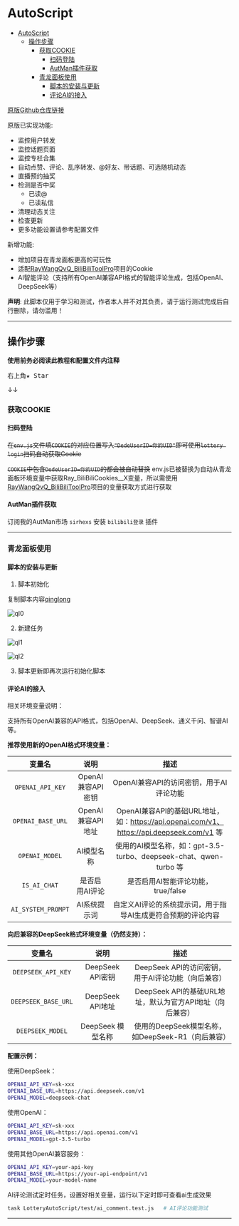 # AutoScript

- [AutoScript](#autoscript)
  - [操作步骤](#操作步骤)
    - [获取COOKIE](#获取cookie)
      - [扫码登陆](#扫码登陆)
      - [AutMan插件获取](#autman插件获取)
    - [青龙面板使用](#青龙面板使用)
      - [脚本的安装与更新](#脚本的安装与更新)
      - [评论AI的接入](#评论ai的接入)

[原版Github仓库链接](https://github.com/shanmiteko/LotteryAutoScript)


原版已实现功能:

- 监控用户转发
- 监控话题页面
- 监控专栏合集
- 自动点赞、评论、乱序转发、@好友、带话题、可选随机动态
- 直播预约抽奖
- 检测是否中奖
  - 已读@
  - 已读私信
- 清理动态关注
- 检查更新
- 更多功能设置请参考配置文件

新增功能:

- 增加项目在青龙面板更高的可玩性
- 适配[RayWangQvQ_BiliBiliToolPro](https://github.com/RayWangQvQ/BiliBiliToolPro)项目的Cookie 
- AI智能评论（支持所有OpenAI兼容API格式的智能评论生成，包括OpenAI、DeepSeek等）

**声明**: 此脚本仅用于学习和测试，作者本人并不对其负责，请于运行测试完成后自行删除，请勿滥用！

---------------------------------

## 操作步骤

**使用前务必阅读此教程和配置文件内注释**

右上角<kbd>★ Star</kbd>

↓↓

### 获取COOKIE

#### 扫码登陆

~~在`env.js`文件填`COOKIE`的对应位置写入`"DedeUserID=你的UID"`即可使用`lottery login`扫码自动获取Cookie~~

~~`COOKIE`中包含`DedeUserID=你的UID`的都会被自动替换~~
env.js已被替换为自动从青龙面板环境变量中获取Ray_BiliBiliCookies__X变量，所以需使用[RayWangQvQ_BiliBiliToolPro](https://github.com/RayWangQvQ/BiliBiliToolPro)项目的变量获取方式进行获取

#### AutMan插件获取
订阅我的AutMan市场 `sirhexs` 安装 `bilibili登录` 插件

----------------------------------------

### 青龙面板使用

#### 脚本的安装与更新
1. 脚本初始化

复制脚本内容[qinglong](script/qinglong/init.sh)

![ql0](doc/pic/ql0.gif)

2. 新建任务

![ql1](doc/pic/ql1.png)

![ql2](doc/pic/ql2.png)

3. 脚本更新即再次运行初始化脚本

#### 评论AI的接入
相关环境变量说明：

支持所有OpenAI兼容的API格式，包括OpenAI、DeepSeek、通义千问、智谱AI等。

**推荐使用新的OpenAI格式环境变量：**

|        变量名        |           说明           |                                                                                描述                                                                                 |
| :----------------: | :----------------------: | :----------------------------------------------------------------------------------------------------------------------------------------------------------------: |
| `OPENAI_API_KEY`   |     OpenAI兼容API密钥    | OpenAI兼容API的访问密钥，用于AI评论功能                                                                                                                              |
| `OPENAI_BASE_URL`  |     OpenAI兼容API地址    | OpenAI兼容API的基础URL地址，如：https://api.openai.com/v1、https://api.deepseek.com/v1 等                                                                         |
| `OPENAI_MODEL`     |    AI模型名称           | 使用的AI模型名称，如：gpt-3.5-turbo、deepseek-chat、qwen-turbo 等                                                                                                  |
| `IS_AI_CHAT`       |     是否启用AI评论        | 是否启用AI智能评论功能，true/false                                                                                                                                  |
| `AI_SYSTEM_PROMPT` |      AI系统提示词        | 自定义AI评论的系统提示词，用于指导AI生成更符合预期的评论内容                                                                                                          |

**向后兼容的DeepSeek格式环境变量（仍然支持）：**

|        变量名        |           说明           |                                                                                描述                                                                                 |
| :----------------: | :----------------------: | :----------------------------------------------------------------------------------------------------------------------------------------------------------------: |
| `DEEPSEEK_API_KEY` |     DeepSeek API密钥     | DeepSeek API的访问密钥，用于AI评论功能（向后兼容）                                                                                                                    |
| `DEEPSEEK_BASE_URL`|     DeepSeek API地址    | DeepSeek API的基础URL地址，默认为官方API地址（向后兼容）                                                                                                             |
| `DEEPSEEK_MODEL`   |    DeepSeek 模型名称     | 使用的DeepSeek模型名称，如DeepSeek-R1（向后兼容）                                                                                                                   |

**配置示例：**

使用DeepSeek：
```bash
OPENAI_API_KEY=sk-xxx
OPENAI_BASE_URL=https://api.deepseek.com/v1
OPENAI_MODEL=deepseek-chat
```

使用OpenAI：
```bash
OPENAI_API_KEY=sk-xxx
OPENAI_BASE_URL=https://api.openai.com/v1
OPENAI_MODEL=gpt-3.5-turbo
```

使用其他OpenAI兼容服务：
```bash
OPENAI_API_KEY=your-api-key
OPENAI_BASE_URL=https://your-api-endpoint/v1
OPENAI_MODEL=your-model-name
```


AI评论测试定时任务，设置好相关变量，运行以下定时即可查看ai生成效果
```bash
task LotteryAutoScript/test/ai_comment.test.js   # AI评论功能测试
```

----------------------------------------

